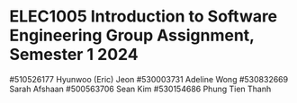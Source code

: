 # ELEC1005 Introduction to Software Engineering Group Assignment, Semester 1 2024
#510526177 Hyunwoo (Eric) Jeon
#530003731 Adeline Wong
#530832669 Sarah Afshaan
#500563706 Sean Kim
#530154686 Phung Tien Thanh
